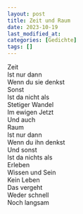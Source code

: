```yaml
---
layout: post
title: Zeit und Raum
date: 2023-10-19
last_modified_at:
categories: [Gedichte]
tags: []
---
```


Zeit  
Ist nur dann  
Wenn du sie denkst  
Sonst  
Ist da nicht als  
Stetiger Wandel  
Im ewigen Jetzt  
Und auch  
Raum  
Ist nur dann  
Wenn du ihn denkst  
Und sonst  
Ist da nichts als  
Erleben  
Wissen und Sein  
Kein Leben  
Das vergeht  
Weder schnell  
Noch langsam